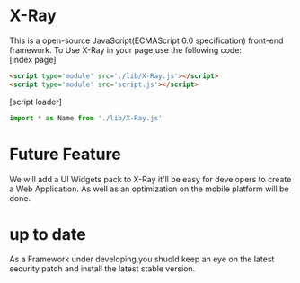 # X-Ray
This is a open-source JavaScript(ECMAScript 6.0 specification) front-end framework.
To Use X-Ray in your page,use the following code:  
[index page]
```html
<script type='module' src='./lib/X-Ray.js'></script>
<script type='module' src='script.js'></script>
```

[script loader]
```javascript
import * as Name from './lib/X-Ray.js'
```

# Future Feature
We will add a UI Widgets pack to X-Ray it'll be easy for developers to create a Web Application. As well as an optimization on the mobile platform will be done.

# up to date
As a Framework under developing,you shuold keep an eye on the latest security patch
and install the latest stable version.
